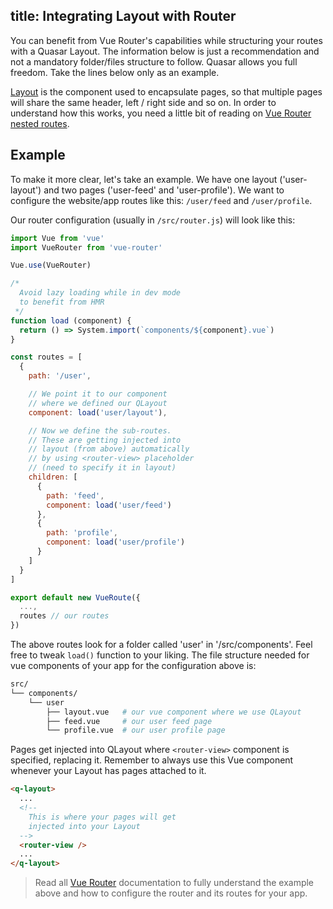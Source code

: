 title: Integrating Layout with Router
---
You can benefit from Vue Router's capabilities while structuring your routes with a Quasar Layout. The information below is just a recommendation and not a mandatory folder/files structure to follow. Quasar allows you full freedom. Take the lines below only as an example.

[Layout](/components/layout.html) is the component used to encapsulate pages, so that multiple pages will share the same header, left / right side and so on. In order to understand how this works, you need a little bit of reading on [Vue Router nested routes](http://router.vuejs.org/en/essentials/nested-routes.html).

## Example
To make it more clear, let's take an example. We have one layout ('user-layout') and two pages ('user-feed' and 'user-profile'). We want to configure the website/app routes like this: `/user/feed` and `/user/profile`.

Our router configuration (usually in `/src/router.js`) will look like this:
```js
import Vue from 'vue'
import VueRouter from 'vue-router'

Vue.use(VueRouter)

/*
  Avoid lazy loading while in dev mode
  to benefit from HMR
 */
function load (component) {
  return () => System.import(`components/${component}.vue`)
}

const routes = [
  {
    path: '/user',

    // We point it to our component
    // where we defined our QLayout
    component: load('user/layout'),

    // Now we define the sub-routes.
    // These are getting injected into
    // layout (from above) automatically
    // by using <router-view> placeholder
    // (need to specify it in layout)
    children: [
      {
        path: 'feed',
        component: load('user/feed')
      },
      {
        path: 'profile',
        component: load('user/profile')
      }
    ]
  }
]

export default new VueRoute({
  ...,
  routes // our routes
})
```

The above routes look for a folder called 'user' in '/src/components'. Feel free to tweak `load()` function to your liking. The file structure needed for vue components of your app for the configuration above is:
```bash
src/
└── components/
    └── user
        ├── layout.vue   # our vue component where we use QLayout
        ├── feed.vue     # our user feed page
        └── profile.vue  # our user profile page
```

Pages get injected into QLayout where `<router-view>` component is specified, replacing it. Remember to always use this Vue component whenever your Layout has pages attached to it.

```html
<q-layout>
  ...
  <!--
    This is where your pages will get
    injected into your Layout
  -->
  <router-view />
  ...
</q-layout>
```

> Read all [Vue Router](http://router.vuejs.org/) documentation to fully understand the example above and how to configure the router and its routes for your app.
